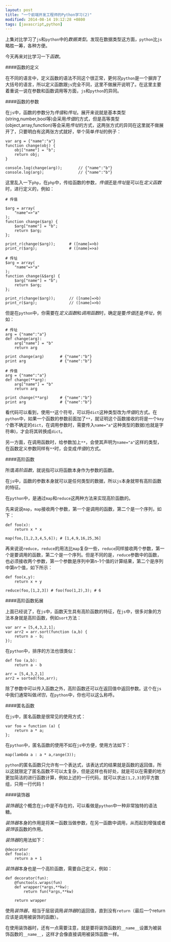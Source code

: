```yaml
---
layout: post
title: "一个前端开发工程师的Python学习(2)"
modified: 2014-08-14 19:12:28 +0800
tags: [javascript,python]
---
```


上集对比学习了`js`和`python`中的*数据类型*。发现在数据类型这方面，`python`比`js`略胜一筹，各种方便。

今天再来对比学习一下*函数*。

####函数的定义

在不同的语言中，定义函数的语法不同这个很正常，更何况`python`是一个摒弃了大括号的语言，所以定义函数跟`js`完全不同，这里不做展开说明了。在这里主要着重说一说在参数和函数调用等方面，`js`和`python`的异同。


####函数的参数

在`js`中，函数的参数分为*传值*和*传址*。展开来说就是基本类型(string,number,bool等)会采用*传值*的方式，但是高等类型(object,array,function)等会采用*传址*的方式，这两张方式的异同在这里就不做展开了，只要明白有这两张方式就好，举个简单*传址*的例子：

	var arg = {"name":"a"}
	function change(obj) {
		obj["name"] = "b";
		return obj;
	}
	
	console.log(change(arg));		// {"name":"b"}
	console.log(arg);				// {"name":"b"}
	
这里乱入一下`php`，在`php`中，传给函数的参数，*传值*还是*传址*是可以在*定义函数*时，进行定义的，例如：
	
	# 传值
	
	$arg = array(
		"name"=>"a"
	);
	function change($arg) {
		$arg["name"] = "b";
		return $arg;
	};
	
	print_r(change($arg));		# ([name]=>b)
	print_r($arg);				# ([name]=>a)
	
	# 传址
	$arg = array(
		"name"=>"a"
	);
	function change(&$arg) {
		$arg["name"] = "b";
		return $arg;
	};
	
	print_r(change($arg));		// ([name]=>b)
	print_r($arg);				// ([name]=>b)


但是在`python`中，你需要在*定义函数*和*调用函数*时，确定是要*传值*还是*传址*，例如：
	
	# 传址
	arg = {"name":"a"}
	def change(arg):
		arg["name"] = "b"
		return arg
		
	print change(arg)		# {"name":"b"}
	print arg				# {"name":"b"}
	
	# 传值
	arg = {"name":"a"}
	def change(**arg):
		arg["name"] = "b"
		return arg
		
	print change(**arg)		# {"name":"b"}
	print arg				# {"name":"b"}

看代码可以看到，使用`**`这个符号，可以将`dict`这种类型改为*传值*的方式。在`python`中，如果一个函数的参数前面加了`**`，就证明这个函数接收的将是一个`key`个数不确定的`dict`，在调用参数时，需要传入`name="a"`这种类型的数据(也就是字符串)，才会将其转换成`dict`。

另一方面，在调用函数时，给参数加上`**`，会使其声明为`name="a"`这样的类型，在函数定义参数同样有`**`时，会变成*传值*的方式。

####高阶函数

所谓*高阶函数*，就说指可以将函数本身作为参数的函数。

在`js`中，函数的参数本身就可以是任何类型的数据，所以`js`本身就带有高阶函数的特征。

在`python`中，是通过`map`和`reduce`这两种方法来实现高阶函数的。

先来说说`map`，`map`接收两个参数，第一个是调用的函数，第二个是一个序列，如下：

	def foo(x):
		return x * x
		
	map(foo,[1,2,3,4,5,6]); # [1,4,9,16,25,36]
	
再来说说`reduce`，`reduce`的用法比`map`复杂一些，`reduce`同样接收两个参数，第一个是要调用的函数，第二个是一个序列。但是不同的是，`reduce`参数中的函数，也必须接收两个参数，第一个参数是序列中第n-1个值的计算结果，第二个是序列中第n个值，如下所示：

	def foo(x,y):
		return x + y
		
	reduce(foo,[1,2,3]) # foo(foo(1,2),3); # 6
	
####高阶函数拓展

上面已经说了，在`js`中，函数天生具有高阶函数的特征，在`js`中，很多对象的方法本身就是高阶函数，例如`sort`方法：

	var arr = [5,4,3,2,1];
	var arr2 = arr.sort(function (a,b) {
		return a - b;
	});
	
在`python`中，排序的方法也很类似：
	
	def foo (a,b):
		return a - b
	
	arr = [5,4,3,2,1]
	arr2 = sorted(foo,arr);
	

除了参数中可以传入函数之外，高阶函数还可以在返回值中返回参数。这个在`js`中我们通常叫做*闭包*，在`python`中，你也可以这么称呼。


####匿名函数

在`js`中，匿名函数是很常见的使用方式：

	var foo = function (a) {
		return a * a;
	};
	
在`python`中，匿名函数的使用不如在`js`中方便，使用方法如下：

	map(lambda a : a * a,range(3));

`python`的匿名函数只允许有一个表达式，该表达式的结果就是函数的返回值，所以这就限定了匿名函数不可以太复杂，但是这样也有好处，就是可以在需要的地方更加简洁的进行函数计算，例如上述的一行代码，就可以求出`[1,2,3]`的平方数组，只用一行代码！

####装饰器

*装饰器*这个概念在`js`中是不存在的，可以看做是`python`中一种非常独特的语法糖。

*装饰器*本身的作用是将某一函数当做参数，在另一函数中调用，从而起到增强或者*装饰*该函数的作用。

*装饰器*的用法如下：

	@decorator
	def foo(a):
		return a + 1
		
*装饰器*本身也是一个高阶函数，需要自己定义，例如：

	def decorator(fun):
		@functools.wraps(fun)
		def wrapper(*args,**kw):
			return fun(*args,**kw)
		
		return wrapper

使用*装饰器*，相当于层层调用*装饰器*的返回值，直到没有`return`（最后一个return应该是调用被装饰的函数）。

在使用装饰器时，还有一点需要注意，就是要将装饰函数的`__name__`设置为被装饰函数的`__name__`，这样才会像直接调用被装饰函数一样。



	


	